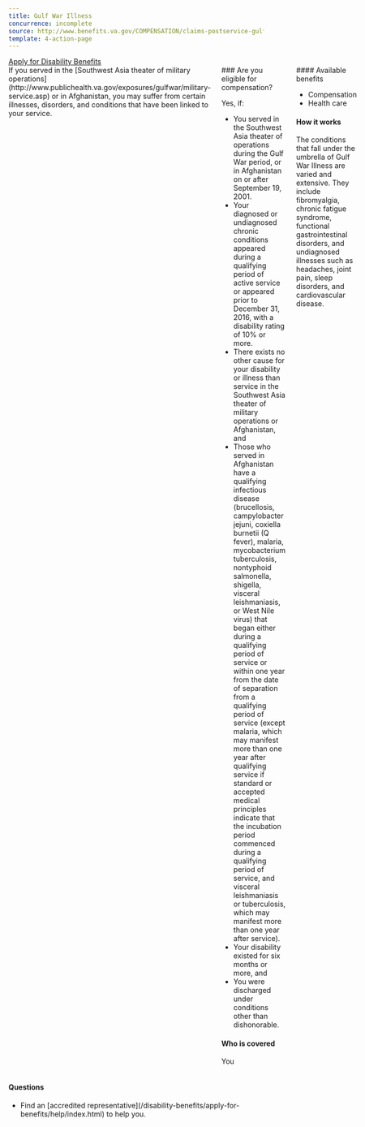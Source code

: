 ```yaml
---
title: Gulf War Illness
concurrence: incomplete
source: http://www.benefits.va.gov/COMPENSATION/claims-postservice-gulfwar.asp
template: 4-action-page
---
```


<div class="main" role="main" markdown="0">

<div class="action-bar">
  <div class="row">
    <div class="small-12 columns">
      <a class="usa-button-primary" href="/disability-benefits/apply-for-benefits/">Apply for Disability Benefits</a>
    </div>
  </div>
</div>

<div class="section one" markdown="0">
<div class="primary" markdown="0">
<div class="row" markdown="0">
<div class="small-12 medium-8 columns">

<div markdown="1">
If you served in the [Southwest Asia theater of military operations](http://www.publichealth.va.gov/exposures/gulfwar/military-service.asp) or in Afghanistan, you may suffer from certain illnesses, disorders, and conditions that have been linked to your service.
</div>
<div class="call-out" markdown="1">
### Are you eligible for compensation?

Yes, if:

- You served in the Southwest Asia theater of operations during the Gulf War period, or in Afghanistan on or after September 19, 2001.
- Your diagnosed or undiagnosed chronic conditions appeared during a qualifying period of active service or appeared prior to December 31, 2016, with a disability rating of 10% or more.
- There exists no other cause for your disability or illness than service in the Southwest Asia theater of military operations or Afghanistan, and
- Those who served in Afghanistan have a qualifying infectious disease (brucellosis, campylobacter jejuni, coxiella burnetii (Q fever), malaria, mycobacterium tuberculosis, nontyphoid salmonella, shigella, visceral leishmaniasis, or West Nile virus) that began either during a qualifying period of service or within one year from the date of separation from a qualifying period of service (except malaria, which may manifest more than one year after qualifying service if standard or accepted medical principles indicate that the incubation period commenced during a qualifying period of service, and visceral leishmaniasis or tuberculosis, which may manifest more than one year after service).
- Your disability existed for six months or more, and
- You were discharged under conditions other than dishonorable.

#### Who is covered

You
</div>
<div markdown="1">
#### Available benefits

- Compensation
- Health care

#### How it works

The conditions that fall under the umbrella of Gulf War Illness are varied and extensive. They include fibromyalgia, chronic fatigue syndrome, functional gastrointestinal disorders, and undiagnosed illnesses such as headaches, joint pain, sleep disorders, and cardiovascular disease.


</div>

</div>


<div class="small-12 medium-4 columns" markdown="0">
<div markdown="0">

<h4 class="highlight">Questions</h4>

<ul class="plain">

<li markdown="1">
Find an [accredited representative](/disability-benefits/apply-for-benefits/help/index.html) to help you.

</li>

</ul>

</div>
</div>


</div>
</div>
</div>

<!--

<div class="section secondary" markdown="0">
<div class="row" markdown="0">
<div class="small-12 columns" markdown="1">

#### See also:

- Start application process
- Learn more detailed health information about Gulf War Illness

</div>
</div>
</div>

-->

</div>

